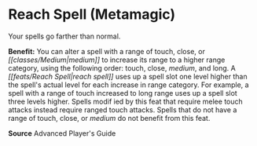 ﻿---
cssclass: [feats]

---
# Reach Spell (Metamagic)

Your spells go farther than normal.

**Benefit:** You can alter a spell with a range of touch, close, or _[[classes/Medium|medium]]_ to increase its range to a higher range category, using the following order: touch, close, _medium_, and long. A _[[feats/Reach Spell|reach spell]]_ uses up a spell slot one level higher than the spell's actual level for each increase in range category. For example, a spell with a range of touch increased to long range uses up a spell slot three levels higher. Spells modif ied by this feat that require melee touch attacks instead require ranged touch attacks. Spells that do not have a range of touch, close, or _medium_ do not benefit from this feat.

**Source** Advanced Player's Guide